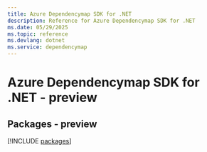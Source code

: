 ```yaml
---
title: Azure Dependencymap SDK for .NET
description: Reference for Azure Dependencymap SDK for .NET
ms.date: 05/29/2025
ms.topic: reference
ms.devlang: dotnet
ms.service: dependencymap
---
```

# Azure Dependencymap SDK for .NET - preview
## Packages - preview
[!INCLUDE [packages](dependencymap-index.md)]